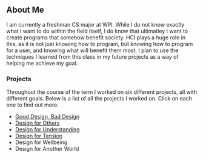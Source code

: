 ## About Me

I am currently a freshman CS major at WPI. While I do not know exactly what I want to do within the field itself, I do know that ultimatley I want to create programs that somehow benefit society. HCI plays a huge role in this, as it is not just knowing how to program, but knowing how to program for a user, and knowing what will benefit them most. I plan to use the techniques I learned from this class in my future projects as a way of helping me achieve my goal.

### Projects

Throughout the course of the term I worked on six different projects, all with different goals. Below is a list of all the projects I worked on. Click on each one to find out more.


- [Good Design, Bad Design](GoodBad.md)
- [Design for Others](Others.md)
- [Design for Understanding](Understanding.md)
- [Design for Tension](Tension.md)
- Design for Wellbeing
- Design for Another World
